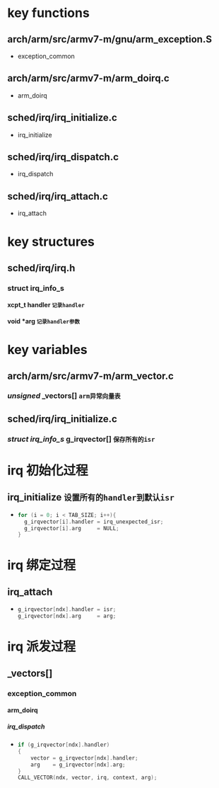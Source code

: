 # key functions
## arch/arm/src/armv7-m/gnu/arm_exception.S
- exception_common
## arch/arm/src/armv7-m/arm_doirq.c
- arm_doirq
## sched/irq/irq_initialize.c
- irq_initialize
## sched/irq/irq_dispatch.c
- irq_dispatch
## sched/irq/irq_attach.c
- irq_attach

# key structures
## sched/irq/irq.h
### struct irq_info_s
#### xcpt_t handler `记录handler`
#### void *arg `记录handler参数`

# key variables
## arch/arm/src/armv7-m/arm_vector.c
### *unsigned* _vectors[] `arm异常向量表`
## sched/irq/irq_initialize.c
### *struct irq_info_s* g_irqvector[] `保存所有的isr`

# irq 初始化过程 
## irq_initialize `设置所有的handler到默认isr`
- 
    ```c
    for (i = 0; i < TAB_SIZE; i++){
      g_irqvector[i].handler = irq_unexpected_isr;
      g_irqvector[i].arg     = NULL;
    }
    ```
# irq 绑定过程
## irq_attach
- 
    ```c
    g_irqvector[ndx].handler = isr;
    g_irqvector[ndx].arg     = arg;
    ```

# irq 派发过程
## _vectors[]
### exception_common
#### arm_doirq
##### irq_dispatch
- 
    ```c
    if (g_irqvector[ndx].handler)
    {
        vector = g_irqvector[ndx].handler;
        arg    = g_irqvector[ndx].arg;
    }
    CALL_VECTOR(ndx, vector, irq, context, arg);
    ```
